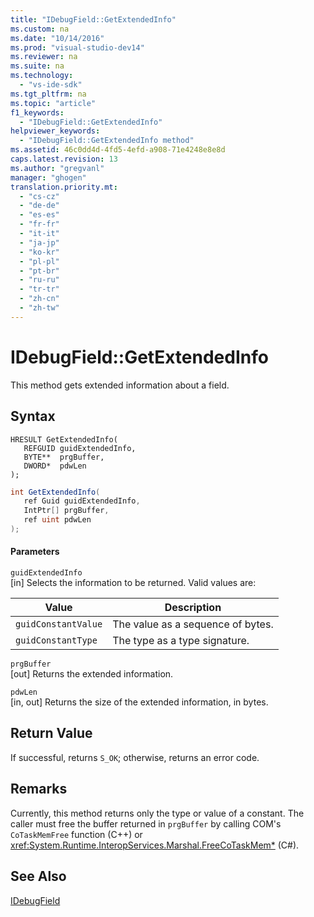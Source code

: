 ```yaml
---
title: "IDebugField::GetExtendedInfo"
ms.custom: na
ms.date: "10/14/2016"
ms.prod: "visual-studio-dev14"
ms.reviewer: na
ms.suite: na
ms.technology: 
  - "vs-ide-sdk"
ms.tgt_pltfrm: na
ms.topic: "article"
f1_keywords: 
  - "IDebugField::GetExtendedInfo"
helpviewer_keywords: 
  - "IDebugField::GetExtendedInfo method"
ms.assetid: 46c0dd4d-4fd5-4efd-a908-71e4248e8e8d
caps.latest.revision: 13
ms.author: "gregvanl"
manager: "ghogen"
translation.priority.mt: 
  - "cs-cz"
  - "de-de"
  - "es-es"
  - "fr-fr"
  - "it-it"
  - "ja-jp"
  - "ko-kr"
  - "pl-pl"
  - "pt-br"
  - "ru-ru"
  - "tr-tr"
  - "zh-cn"
  - "zh-tw"
---
```

# IDebugField::GetExtendedInfo
This method gets extended information about a field.  
  
## Syntax  
  
```cpp#  
HRESULT GetExtendedInfo(   
   REFGUID guidExtendedInfo,  
   BYTE**  prgBuffer,  
   DWORD*  pdwLen  
);  
```  
  
```c#  
int GetExtendedInfo(  
   ref Guid guidExtendedInfo,   
   IntPtr[] prgBuffer,   
   ref uint pdwLen  
);  
```  
  
#### Parameters  
 `guidExtendedInfo`  
 [in] Selects the information to be returned. Valid values are:  
  
|Value|Description|  
|-----------|-----------------|  
|`guidConstantValue`|The value as a sequence of bytes.|  
|`guidConstantType`|The type as a type signature.|  
  
 `prgBuffer`  
 [out] Returns the extended information.  
  
 `pdwLen`  
 [in, out] Returns the size of the extended information, in bytes.  
  
## Return Value  
 If successful, returns `S_OK`; otherwise, returns an error code.  
  
## Remarks  
 Currently, this method returns only the type or value of a constant. The caller must free the buffer returned in `prgBuffer` by calling COM's `CoTaskMemFree` function (C++) or <xref:System.Runtime.InteropServices.Marshal.FreeCoTaskMem*> (C#).  
  
## See Also  
 [IDebugField](../extensibility/idebugfield.md)